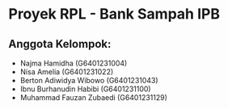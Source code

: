 # Proyek RPL - Bank Sampah IPB

## Anggota Kelompok:
- Najma Hamidha (G6401231004)
- Nisa Amelia (G6401231022)
- Berton Adiwidya Wibowo (G6401231043)
- Ibnu Burhanudin Habibi (G6401231100)
- Muhammad Fauzan Zubaedi (G6401231129)
